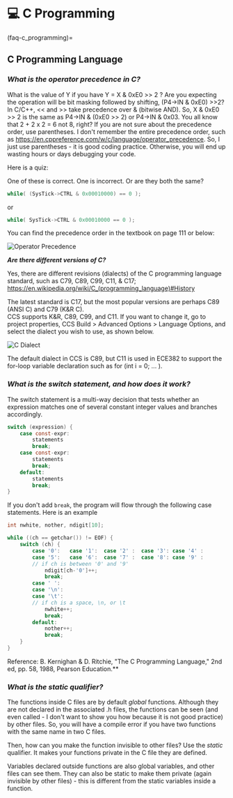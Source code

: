 # 💻 C Programming

(faq-c_programming)=
## C Programming Language

### _What is the operator precedence in C?_
 
What is the value of Y if you have Y = X & 0xE0 >> 2 ?  Are you expecting the operation will be bit masking followed by shifting, (P4->IN & 0xE0) >>2?   In C/C++, << and >> take precedence over & (bitwise AND). So, X & 0xE0 >> 2 is the same as P4->IN & (0xE0 >> 2) or P4->IN & 0x03. You all know that 2 + 2 x 2 = 6 not 8, right?  If you are not sure about the precedence order, use parentheses. I don't remember the entire precedence order, such as https://en.cppreference.com/w/c/language/operator_precedence.  So, I just use parentheses - it is good coding practice. Otherwise, you will end up wasting hours or days debugging your code.

Here is a quiz:

One of these is correct.  One is incorrect. Or are they both the same?
```C
while( (SysTick->CTRL & 0x00010000) == 0 );
```
or
```C
while( SysTick->CTRL & 0x00010000 == 0 );   
``` 

You can find the precedence order in the textbook on page 111 or below:

![Operator Precedence](./figures/OperatorPrecedence.png)
 
**_Are there different versions of C?_**

Yes, there are different revisions (dialects) of the C programming language standard, such as C79, C89, C99, C11, & C17; 
https://en.wikipedia.org/wiki/C_(programming_language)#History
 
The latest standard is C17, but the most popular versions are perhaps C89 (ANSI C) and C79 (K&R C).     
CCS supports K&R, C89, C99, and C11.
If you want to change it, go to project properties, CCS Build > Advanced Options > Language Options, and select the dialect you wish to use, as shown below.

![C Dialect](./figures/C_Dialect.png)

The default dialect in CCS is C89, but C11 is used in ECE382 to support the for-loop variable declaration such as for (int i = 0; ... ).


### _What is the switch statement, and how does it work?_

The switch statement is a multi-way decision that tests whether an expression matches one of several constant integer values and branches accordingly.

```C
switch (expression) {
    case const-expr:  
        statements
        break;
    case const-expr:  
        statements
        break;
    default:
        statements
        break;
}
``` 

If you don't add `break`, the program will flow through the following case statements.  Here is an example

```C
int nwhite, nother, ndigit[10]; 

while ((ch == getchar()) != EOF) {
    switch (ch) {
        case '0':   case '1':  case '2' :  case '3': case '4' :       
        case '5':   case '6':  case '7' :  case '8': case '9' :   
        // if ch is between '0' and '9'
            ndigit[ch-'0']++;
            break;
        case ' ': 
        case '\n':
        case '\t':   
        // if ch is a space, \n, or \t
            nwhite++;
            break;
        default:
            nother++;
            break;
    }
}
``` 
Reference: B. Kernighan & D. Ritchie, "The C Programming Language," 2nd ed, pp. 58, 1988, Pearson Education.**

### _What is the _static_ qualifier?_

The functions inside C files are by default *global* functions.  Although they are not declared in the associated .h files, the functions can be seen (and even called - I don't want to show you how because it is not good practice) by other files. So, you will have a compile error if you have two functions with the same name in two C files.  
 
Then, how can you make the function invisible to other files?  Use the *static* qualifier.  It makes your functions private in the C file they are defined. 
 
Variables declared outside functions are also global variables, and other files can see them.  They can also be static to make them private (again invisible by other files) - this is different from the static variables inside a function. 







